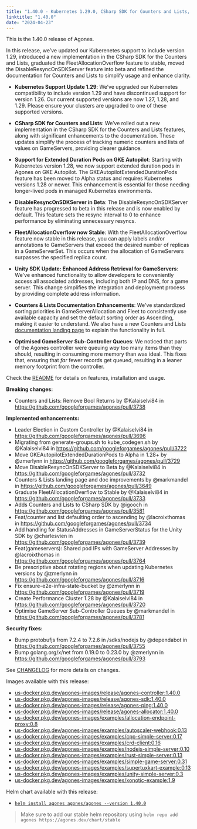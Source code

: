 ```yaml
---
title: "1.40.0 - Kubernetes 1.29.0, CSharp SDK for Counters and Lists, and Multiple Feature Promotions"
linktitle: "1.40.0"
date: "2024-04-23"
---
```


This is the 1.40.0 release of Agones.

In this release, we’ve updated our Kuberenetes support to include version 1.29, introduced a new implementation in the CSharp SDK for the Counters and Lists, graduated the FleetAllocationOverflow feature to stable, moved the DisableResyncOnSDKServer feature into beta and refined the documentation for Counters and Lists to simplify usage and enhance clarity.

- **Kubernetes Support Update 1.29**: We’ve upgraded our Kubernetes compatibility to include version 1.29 and have discontinued support for version 1.26. Our current supported versions are now 1.27, 1.28, and 1.29. Please ensure your clusters are upgraded to one of these supported versions.

- **CSharp SDK for Counters and Lists**: We’ve rolled out a new implementation in the CSharp SDK for the Counters and Lists features, along with significant enhancements to the documentation. These updates simplify the process of tracking numeric counters and lists of values on GameServers, providing clearer guidance.

- **Support for Extended Duration Pods on GKE Autopilot**: Starting with Kubernetes version 1.28, we now support extended duration pods in Agones on GKE Autopilot. The GKEAutopilotExtendedDurationPods feature has been moved to Alpha status and requires Kubernetes versions 1.28 or newer. This enhancement is essential for those needing longer-lived pods in managed Kubernetes environments.

- **DisableResyncOnSDKServer in Beta**: The DisableResyncOnSDKServer feature has progressed to beta in this release and is now enabled by default. This feature sets the resync interval to 0 to enhance performance by eliminating unnecessary resyncs.

- **FleetAllocationOverflow now Stable**: With the FleetAllocationOverflow feature now stable in this release, you can apply labels and/or annotations to GameServers that exceed the desired number of replicas in a GameServerSet. This occurs when the allocation of GameServers surpasses the specified replica count.

- **Unity SDK Update: Enhanced Address Retrieval for GameServers**: We've enhanced functionality to allow developers to conveniently access all associated addresses, including both IP and DNS, for a game server. This change simplifies the integration and deployment process by providing complete address information.

- **Counters & Lists Documentation Enhancements**: We've standardized sorting priorities in GameServerAllocation and Fleet to consistently use available capacity and set the default sorting order as Ascending, making it easier to understand. We also have a new Counters and Lists [documentation landing page](https://agones.dev/site/docs/guides/counters-and-lists/) to explain the functionality in full.

- **Optimised GameServer Sub-Controller Queues**: We noticed that parts of the Agones controller were queuing _way_ too many items than they should, resulting in consuming more memory than was ideal. This fixes that, ensuring that _far_ fewer records get queued, resulting in a leaner memory footprint from the controller.

Check the <a href="https://github.com/googleforgames/agones/tree/release-1.40.0" data-proofer-ignore>README</a> for details on features, installation and usage.

**Breaking changes:**
- Counters and Lists: Remove Bool Returns  by @Kalaiselvi84 in https://github.com/googleforgames/agones/pull/3738

**Implemented enhancements:**
- Leader Election in Custom Controller by @Kalaiselvi84 in https://github.com/googleforgames/agones/pull/3696
- Migrating from generate-groups.sh to kube_codegen.sh by @Kalaiselvi84 in https://github.com/googleforgames/agones/pull/3722
- Move GKEAutopilotExtendedDurationPods to Alpha in 1.28+ by @zmerlynn in https://github.com/googleforgames/agones/pull/3729
- Move DisableResyncOnSDKServer to Beta by @Kalaiselvi84 in https://github.com/googleforgames/agones/pull/3732
- Counters & Lists landing page and doc improvements by @markmandel in https://github.com/googleforgames/agones/pull/3649
- Graduate FleetAllocationOverflow to Stable by @Kalaiselvi84 in https://github.com/googleforgames/agones/pull/3733
- Adds Counters and Lists to CSharp SDK by @igooch in https://github.com/googleforgames/agones/pull/3581
- Feat/counter and list defaulting order to ascending by @lacroixthomas in https://github.com/googleforgames/agones/pull/3734
- Add handling for StatusAddresses in GameServerStatus for the Unity SDK by @charlesvien in https://github.com/googleforgames/agones/pull/3739
- Feat(gameservers): Shared pod IPs with GameServer Addresses by @lacroixthomas in https://github.com/googleforgames/agones/pull/3764
- Be prescriptive about rotating regions when updating Kubernetes versions by @zmerlynn in https://github.com/googleforgames/agones/pull/3716
- Fix ensure-e2e-infra-state-bucket by @zmerlynn in https://github.com/googleforgames/agones/pull/3719
- Create Performance Cluster 1.28 by @Kalaiselvi84 in https://github.com/googleforgames/agones/pull/3720
- Optimise GameServer Sub-Controller Queues by @markmandel in https://github.com/googleforgames/agones/pull/3781

**Security fixes:**
- Bump protobufjs from 7.2.4 to 7.2.6 in /sdks/nodejs by @dependabot in https://github.com/googleforgames/agones/pull/3755
- Bump golang.org/x/net from 0.19.0 to 0.23.0 by @zmerlynn in https://github.com/googleforgames/agones/pull/3793

See <a href="https://github.com/googleforgames/agones/blob/release-1.40.0/CHANGELOG.md" data-proofer-ignore>CHANGELOG</a> for more details on changes.

Images available with this release:

- [us-docker.pkg.dev/agones-images/release/agones-controller:1.40.0](https://us-docker.pkg.dev/agones-images/release/agones-controller:1.40.0)
- [us-docker.pkg.dev/agones-images/release/agones-sdk:1.40.0](https://us-docker.pkg.dev/agones-images/release/agones-sdk:1.40.0)
- [us-docker.pkg.dev/agones-images/release/agones-ping:1.40.0](https://us-docker.pkg.dev/agones-images/release/agones-ping:1.40.0)
- [us-docker.pkg.dev/agones-images/release/agones-allocator:1.40.0](https://us-docker.pkg.dev/agones-images/release/agones-allocator:1.40.0)
- [us-docker.pkg.dev/agones-images/examples/allocation-endpoint-proxy:0.8](https://us-docker.pkg.dev/agones-images/examples/allocation-endpoint-proxy:0.8)
- [us-docker.pkg.dev/agones-images/examples/autoscaler-webhook:0.13](https://us-docker.pkg.dev/agones-images/examples/autoscaler-webhook:0.13)
- [us-docker.pkg.dev/agones-images/examples/cpp-simple-server:0.17](https://us-docker.pkg.dev/agones-images/examples/cpp-simple-server:0.17)
- [us-docker.pkg.dev/agones-images/examples/crd-client:0.16](https://us-docker.pkg.dev/agones-images/examples/crd-client:0.16)
- [us-docker.pkg.dev/agones-images/examples/nodejs-simple-server:0.10](https://us-docker.pkg.dev/agones-images/examples/nodejs-simple-server:0.10)
- [us-docker.pkg.dev/agones-images/examples/rust-simple-server:0.13](https://us-docker.pkg.dev/agones-images/examples/rust-simple-server:0.13)
- [us-docker.pkg.dev/agones-images/examples/simple-game-server:0.31](https://us-docker.pkg.dev/agones-images/examples/simple-game-server:0.31)
- [us-docker.pkg.dev/agones-images/examples/supertuxkart-example:0.13](https://us-docker.pkg.dev/agones-images/examples/supertuxkart-example:0.13)
- [us-docker.pkg.dev/agones-images/examples/unity-simple-server:0.3](https://us-docker.pkg.dev/agones-images/examples/unity-simple-server:0.3)
- [us-docker.pkg.dev/agones-images/examples/xonotic-example:1.9](https://us-docker.pkg.dev/agones-images/examples/xonotic-example:1.9)

Helm chart available with this release:

- <a href="https://agones.dev/chart/stable/agones-1.40.0.tgz" data-proofer-ignore>
  <code>helm install agones agones/agones --version 1.40.0</code></a>

> Make sure to add our stable helm repository using `helm repo add agones https://agones.dev/chart/stable`